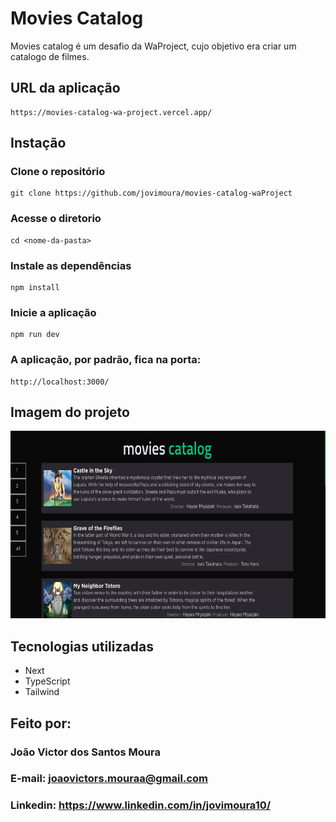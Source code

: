 # Movies Catalog

<p>
  Movies catalog é um desafio da WaProject, cujo objetivo era criar um catalogo de filmes.
</p>

## URL da aplicação

```
https://movies-catalog-wa-project.vercel.app/
```

## Instação

### Clone o repositório

```
git clone https://github.com/jovimoura/movies-catalog-waProject
```

### Acesse o diretorio

```
cd <nome-da-pasta>
```

### Instale as dependências

```
npm install
```

### Inicie a aplicação

```
npm run dev
```

### A aplicação, por padrão, fica na porta:

```
http://localhost:3000/
```

## Imagem do projeto

<img style="width: 600px; height: 300px " src="./public/images/readme/print.png">

## Tecnologias utilizadas

<ul>
    <li>Next</li>
    <li>TypeScript</li>
    <li>Tailwind</li>
</ul>

## Feito por:

### João Victor dos Santos Moura

### E-mail: joaovictors.mouraa@gmail.com

### Linkedin: https://www.linkedin.com/in/jovimoura10/
